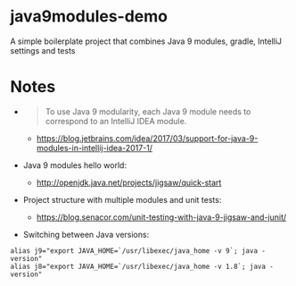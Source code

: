 # java9modules-demo
A simple boilerplate project that combines Java 9 modules, gradle, IntelliJ settings and tests

# Notes
* > To use Java 9 modularity, each Java 9 module needs to correspond to an IntelliJ IDEA module.
    * https://blog.jetbrains.com/idea/2017/03/support-for-java-9-modules-in-intellij-idea-2017-1/

* Java 9 modules hello world:
    * http://openjdk.java.net/projects/jigsaw/quick-start

* Project structure with multiple modules and unit tests:
    * https://blog.senacor.com/unit-testing-with-java-9-jigsaw-and-junit/

* Switching between Java versions:
```
alias j9="export JAVA_HOME=`/usr/libexec/java_home -v 9`; java -version"
alias j8="export JAVA_HOME=`/usr/libexec/java_home -v 1.8`; java -version"
```
